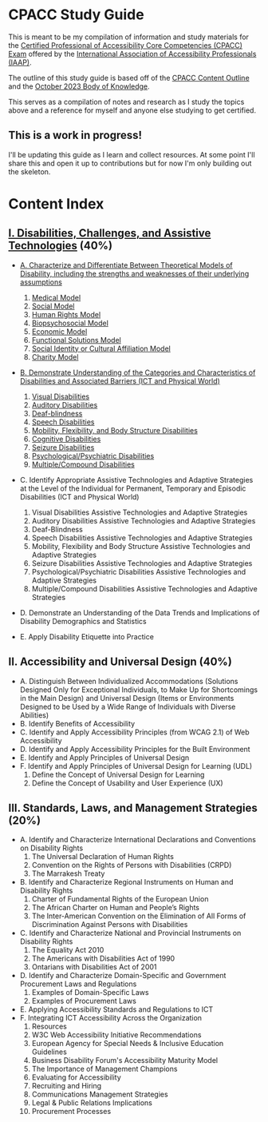 # CPACC Study Guide

This is meant to be my compilation of information and study materials for the [Certified Professional of Accessibility Core Competencies (CPACC) Exam](https://www.accessibilityassociation.org/s/certified-professional) offered by the [International Association of Accessibility Professionals (IAAP)](https://www.accessibilityassociation.org/).

The outline of this study guide is based off of the [CPACC Content Outline](https://www.accessibilityassociation.org/s/cpacc-certification-content-outline) and the [October 2023 Body of Knowledge](https://www.accessibilityassociation.org/resource/CPACC_BoK_Oct2023).

This serves as a compilation of notes and research as I study the topics above and a reference for myself and anyone else studying to get certified.

## This is a work in progress! 

I'll be updating this guide as I learn and collect resources. At some point I'll share this and open it up to contributions but for now I'm only building out the skeleton.

# Content Index

## [I. Disabilities, Challenges, and Assistive Technologies](1-disabilities-challenges-and-assistive-technologies/index.md) (40%)
* [A. Characterize and Differentiate Between Theoretical Models of Disability, including the strengths and weaknesses of their underlying assumptions](1-disabilities-challenges-and-assistive-technologies/a-theoretical-models-of-disability/index.md)
    1. [Medical Model](1-disabilities-challenges-and-assistive-technologies/a-theoretical-models-of-disability/index.md#1-medical-model)
    2. [Social Model](1-disabilities-challenges-and-assistive-technologies/a-theoretical-models-of-disability/index.md#2-social-model)
    3. [Human Rights Model](1-disabilities-challenges-and-assistive-technologies/a-theoretical-models-of-disability/index.md#3-human-rights-model)
    4. [Biopsychosocial Model](1-disabilities-challenges-and-assistive-technologies/a-theoretical-models-of-disability/index.md#4-biopsychosocial-model)
    5. [Economic Model](1-disabilities-challenges-and-assistive-technologies/a-theoretical-models-of-disability/index.md#5-economic-model)
    6. [Functional Solutions Model](1-disabilities-challenges-and-assistive-technologies/a-theoretical-models-of-disability/index.md#6-functional-solutions-model)
    7. [Social Identity or Cultural Affiliation Model](1-disabilities-challenges-and-assistive-technologies/a-theoretical-models-of-disability/index.md#7-social-identitycultural-affiliation-model)
    8. [Charity Model](1-disabilities-challenges-and-assistive-technologies/a-theoretical-models-of-disability/index.md#8-charity-model)

* [B. Demonstrate Understanding of the Categories and Characteristics of Disabilities and Associated Barriers (ICT and Physical World)](1-disabilities-challenges-and-assistive-technologies/b-categories-and-characteristics-of-disabilities/index.md)
    1. [Visual Disabilities](1-disabilities-challenges-and-assistive-technologies/b-categories-and-characteristics-of-disabilities/visual-disabilities.md)
    2. [Auditory Disabilities](1-disabilities-challenges-and-assistive-technologies/b-categories-and-characteristics-of-disabilities/auditory-disabilities.md)
    3. [Deaf-blindness](1-disabilities-challenges-and-assistive-technologies/b-categories-and-characteristics-of-disabilities/deaf-blindness.md)
    4. [Speech Disabilities](1-disabilities-challenges-and-assistive-technologies/b-categories-and-characteristics-of-disabilities/speech-disabilities.md)
    5. [Mobility, Flexibility, and Body Structure Disabilities](1-disabilities-challenges-and-assistive-technologies/b-categories-and-characteristics-of-disabilities/mobility-flexibility-and-body-structure-disabilities.md)
    6. [Cognitive Disabilities](1-disabilities-challenges-and-assistive-technologies/b-categories-and-characteristics-of-disabilities/cognitive-disabilities.md)
    7. [Seizure Disabilities](1-disabilities-challenges-and-assistive-technologies/b-categories-and-characteristics-of-disabilities/seizure-disabilities.md)
    8. [Psychological/Psychiatric Disabilities](1-disabilities-challenges-and-assistive-technologies/b-categories-and-characteristics-of-disabilities/psychological-psychiatric-disabilities.md)
    9. [Multiple/Compound Disabilities](1-disabilities-challenges-and-assistive-technologies/b-categories-and-characteristics-of-disabilities/multiple-compound-disabilities.md)
* C. Identify Appropriate Assistive Technologies and Adaptive Strategies at the Level of the Individual for Permanent, Temporary and Episodic Disabilities (ICT and Physical World)
    1. Visual Disabilities Assistive Technologies and Adaptive Strategies
    2. Auditory Disabilities Assistive Technologies and Adaptive Strategies
    3. Deaf-Blindness
    4. Speech Disabilities Assistive Technologies and Adaptive Strategies
    5. Mobility, Flexibility and Body Structure Assistive Technologies and Adaptive Strategies
    6. Seizure Disabilities Assistive Technologies and Adaptive Strategies
    7. Psychological/Psychiatric Disabilities Assistive Technologies and Adaptive Strategies
    8. Multiple/Compound Disabilities Assistive Technologies and Adaptive Strategies
* D. Demonstrate an Understanding of the Data Trends and Implications of Disability Demographics and Statistics
* E. Apply Disability Etiquette into Practice

## II. Accessibility and Universal Design (40%)
* A. Distinguish Between Individualized Accommodations (Solutions Designed Only for Exceptional Individuals, to Make Up for Shortcomings in the Main Design) and Universal Design (Items or Environments Designed to be Used by a Wide Range of Individuals with Diverse Abilities)
* B. Identify Benefits of Accessibility
* C. Identify and Apply Accessibility Principles (from WCAG 2.1) of Web Accessibility
* D. Identify and Apply Accessibility Principles for the Built Environment
* E. Identify and Apply Principles of Universal Design
* F. Identify and Apply Principles of Universal Design for Learning (UDL)
    1. Define the Concept of Universal Design for Learning
    2. Define the Concept of Usability and User Experience (UX)

## III. Standards, Laws, and Management Strategies (20%)
* A. Identify and Characterize International Declarations and Conventions on Disability Rights
    1. The Universal Declaration of Human Rights
    2. Convention on the Rights of Persons with Disabilities (CRPD)
    3. The Marrakesh Treaty
* B. Identify and Characterize Regional Instruments on Human and Disability Rights
    1. Charter of Fundamental Rights of the European Union
    2. The African Charter on Human and People’s Rights
    3. The Inter-American Convention on the Elimination of All Forms of Discrimination Against Persons with Disabilities
* C. Identify and Characterize National and Provincial Instruments on Disability Rights
    1. The Equality Act 2010
    2. The Americans with Disabilities Act of 1990
    3. Ontarians with Disabilities Act of 2001
* D. Identify and Characterize Domain-Specific and Government Procurement Laws and Regulations
    1. Examples of Domain-Specific Laws
    2. Examples of Procurement Laws
* E. Applying Accessibility Standards and Regulations to ICT
* F. Integrating ICT Accessibility Across the Organization
    1. Resources
    2. W3C Web Accessibility Initiative Recommendations
    3. European Agency for Special Needs & Inclusive Education Guidelines
    4. Business Disability Forum's Accessibility Maturity Model
    5. The Importance of Management Champions
    6. Evaluating for Accessibility
    7. Recruiting and Hiring
    8. Communications Management Strategies
    9. Legal & Public Relations Implications
    10. Procurement Processes